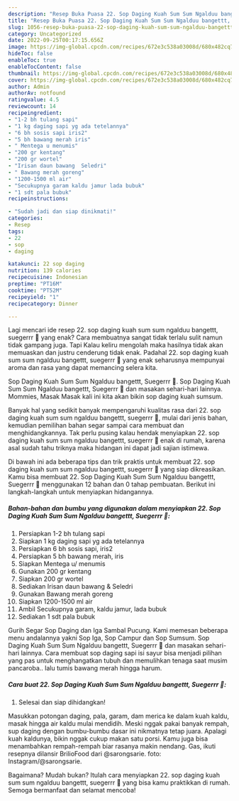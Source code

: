 ```yaml
---
description: "Resep Buka Puasa 22. Sop Daging Kuah Sum Sum Ngalduu bangettt, Suegerrr 🤩 Anti Gagal"
title: "Resep Buka Puasa 22. Sop Daging Kuah Sum Sum Ngalduu bangettt, Suegerrr 🤩 Anti Gagal"
slug: 1056-resep-buka-puasa-22-sop-daging-kuah-sum-sum-ngalduu-bangettt-suegerrr-anti-gagal
category: Uncategorized
date: 2022-09-25T00:17:15.656Z
image: https://img-global.cpcdn.com/recipes/672e3c538a03008d/680x482cq70/22-sop-daging-kuah-sum-sum-ngalduu-bangettt-suegerrr-foto-resep-utama.jpg
hideToc: false
enableToc: true
enableTocContent: false
thumbnail: https://img-global.cpcdn.com/recipes/672e3c538a03008d/680x482cq70/22-sop-daging-kuah-sum-sum-ngalduu-bangettt-suegerrr-foto-resep-utama.jpg
cover: https://img-global.cpcdn.com/recipes/672e3c538a03008d/680x482cq70/22-sop-daging-kuah-sum-sum-ngalduu-bangettt-suegerrr-foto-resep-utama.jpg
author: Admin
authorAv: notfound
ratingvalue: 4.5
reviewcount: 14
recipeingredient:
- "1-2 bh tulang sapi"
- "1 kg daging sapi yg ada tetelannya"
- "6 bh sosis sapi iris2"
- "5 bh bawang merah iris"
- " Mentega u menumis"
- "200 gr kentang"
- "200 gr wortel"
- "Irisan daun bawang  Seledri"
- " Bawang merah goreng"
- "1200-1500 ml air"
- "Secukupnya garam kaldu jamur lada bubuk"
- "1 sdt pala bubuk"
recipeinstructions:

- "Sudah jadi dan siap dinikmati!"
categories:
- Resep
tags:
- 22
- sop
- daging

katakunci: 22 sop daging 
nutrition: 139 calories
recipecuisine: Indonesian
preptime: "PT16M"
cooktime: "PT52M"
recipeyield: "1"
recipecategory: Dinner

---
```



Lagi mencari ide resep 22. sop daging kuah sum sum ngalduu bangettt, suegerrr 🤩 yang enak? Cara membuatnya sangat tidak terlalu sulit namun tidak gampang juga. Tapi Kalau keliru mengolah maka hasilnya tidak akan memuaskan dan justru cenderung tidak enak. Padahal 22. sop daging kuah sum sum ngalduu bangettt, suegerrr 🤩 yang enak seharusnya mempunyai aroma dan rasa yang dapat memancing selera kita.


Sop Daging Kuah Sum Sum Ngalduu bangettt, Suegerrr 🤩. Sop Daging Kuah Sum Sum Ngalduu bangettt, Suegerrr 🤩 dan masakan sehari-hari lainnya. Mommies, Masak Masak kali ini kita akan bikin sop daging kuah sumsum.

Banyak hal yang sedikit banyak mempengaruhi kualitas rasa dari 22. sop daging kuah sum sum ngalduu bangettt, suegerrr 🤩, mulai dari jenis bahan, kemudian pemilihan bahan segar sampai cara membuat dan menghidangkannya. Tak perlu pusing kalau hendak menyiapkan 22. sop daging kuah sum sum ngalduu bangettt, suegerrr 🤩 enak di rumah, karena asal sudah tahu triknya maka hidangan ini dapat jadi sajian istimewa.


Di bawah ini ada beberapa tips dan trik praktis untuk membuat 22. sop daging kuah sum sum ngalduu bangettt, suegerrr 🤩 yang siap dikreasikan. Kamu bisa membuat 22. Sop Daging Kuah Sum Sum Ngalduu bangettt, Suegerrr 🤩 menggunakan 12 bahan dan 0 tahap pembuatan. Berikut ini langkah-langkah untuk menyiapkan hidangannya.

<!--inarticleads1-->

##### Bahan-bahan dan bumbu yang digunakan dalam menyiapkan 22. Sop Daging Kuah Sum Sum Ngalduu bangettt, Suegerrr 🤩:

1. Persiapkan 1-2 bh tulang sapi
1. Siapkan 1 kg daging sapi yg ada tetelannya
1. Persiapkan 6 bh sosis sapi, iris2
1. Persiapkan 5 bh bawang merah, iris
1. Siapkan  Mentega u/ menumis
1. Gunakan 200 gr kentang
1. Siapkan 200 gr wortel
1. Sediakan Irisan daun bawang &amp; Seledri
1. Gunakan  Bawang merah goreng
1. Siapkan 1200-1500 ml air
1. Ambil Secukupnya garam, kaldu jamur, lada bubuk
1. Sediakan 1 sdt pala bubuk


Gurih Segar Sop Daging dan Iga Sambal Pucung. Kami memesan beberapa menu andalannya yakni Sop Iga, Sop Campur dan Sop Sumsum. Sop Daging Kuah Sum Sum Ngalduu bangettt, Suegerrr 🤩 dan masakan sehari-hari lainnya. Cara membuat sop daging sapi isi sayur bisa menjadi pilihan yang pas untuk menghangatkan tubuh dan memulihkan tenaga saat musim pancaroba.. lalu tumis bawang merah hingga harum. 

<!--inarticleads2-->

##### Cara buat 22. Sop Daging Kuah Sum Sum Ngalduu bangettt, Suegerrr 🤩:


1. Selesai dan siap dihidangkan!

Masukkan potongan daging, pala, garam, dam merica ke dalam kuah kaldu, masak hingga air kaldu mulai mendidih. Meski nggak pakai banyak rempah, sup daging dengan bumbu-bumbu dasar ini nikmatnya tetap juara. Apalagi kuah kaldunya, bikin nggak cukup makan satu porsi. Kamu juga bisa menambahkan rempah-rempah biar rasanya makin nendang. Gas, ikuti resepnya dilansir BrilioFood dari @sarongsarie. foto: Instagram/@sarongsarie. 

Bagaimana? Mudah bukan? Itulah cara menyiapkan 22. sop daging kuah sum sum ngalduu bangettt, suegerrr 🤩 yang bisa kamu praktikkan di rumah. Semoga bermanfaat dan selamat mencoba!
